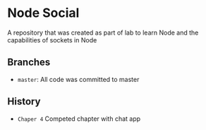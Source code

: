 # Node Social

A repository that was created as part of lab to learn Node and the capabilities  of sockets in Node

## Branches

*  `master`: All code was committed to master


## History

* `Chaper 4` Competed chapter with chat app
